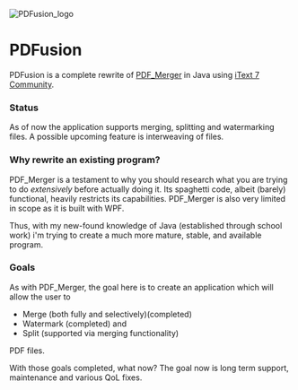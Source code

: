 ![PDFusion_logo](https://raw.githubusercontent.com/TsimpDim/PDFusion/master/src/res/logo/PDFusion_logo_full.png)

# PDFusion
PDFusion is a complete rewrite of [PDF_Merger](https://www.github.com/TsimpDim/Pdf_Merger) in Java using [iText 7 Community](https://itextpdf.com/itext-7-community).

### Status
As of now the application supports merging, splitting and watermarking files. A possible upcoming feature is interweaving of files.

### Why rewrite an existing program?
PDF_Merger is a testament to why you should research what you are trying to do *extensively* before actually doing it. Its spaghetti code, albeit (barely) functional, heavily restricts its capabilities. PDF_Merger is also very limited in scope as it is built with WPF.

Thus, with my new-found knowledge of Java (established through school work) i'm trying to create a much more mature, stable, and available program.

### Goals
As with PDF_Merger, the goal here is to create an application which will allow the user to  
 * Merge (both fully and selectively)(completed)  
 * Watermark (completed)
and  
 * Split (supported via merging functionality)
 
PDF files.

With those goals completed, what now? The goal now is long term support, maintenance and various QoL fixes.
